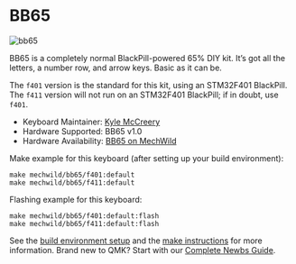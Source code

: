 # BB65

![bb65](https://i.imgur.com/0PrDjuSh.png)

BB65 is a completely normal BlackPill-powered 65% DIY kit. It’s got all the letters, a number row, and arrow keys. Basic as it can be.

The `f401` version is the standard for this kit, using an STM32F401 BlackPill. The `f411` version will not run on an STM32F401 BlackPill; if in doubt, use `f401`.

* Keyboard Maintainer: [Kyle McCreery](https://github.com/kylemccreery)
* Hardware Supported: BB65 v1.0
* Hardware Availability: [BB65 on MechWild](https://mechwild.com/product/bb65/)

Make example for this keyboard (after setting up your build environment):

    make mechwild/bb65/f401:default
    make mechwild/bb65/f411:default

Flashing example for this keyboard:

    make mechwild/bb65/f401:default:flash
    make mechwild/bb65/f411:default:flash

See the [build environment setup](https://docs.qmk.fm/#/getting_started_build_tools) and the [make instructions](https://docs.qmk.fm/#/getting_started_make_guide) for more information. Brand new to QMK? Start with our [Complete Newbs Guide](https://docs.qmk.fm/#/newbs).
